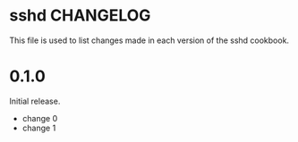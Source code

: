 # sshd CHANGELOG

This file is used to list changes made in each version of the sshd cookbook.

# 0.1.0

Initial release.

- change 0
- change 1

